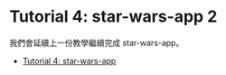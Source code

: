 # Tutorial 4: star-wars-app 2

我們會延續上一份教學繼續完成 star-wars-app。

- [Tutorial 4: star-wars-app](#tutorial-4-star-wars-app)